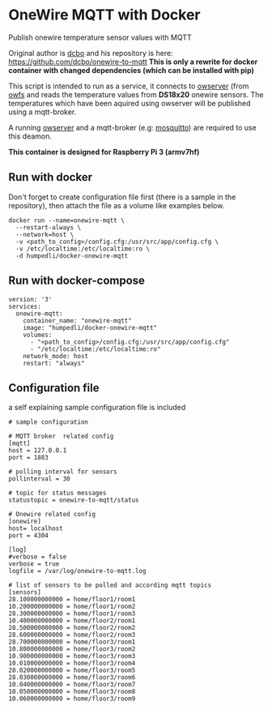 # OneWire MQTT with Docker 

Publish onewire temperature sensor values with MQTT

Original author is [dcbo](https://github.com/dcbo) and his repository is here: https://github.com/dcbo/onewire-to-mqtt
**This is only a rewrite for docker container with changed dependencies (which can be installed with pip)**

This script is intended to run as a service, it connects to [owserver](http://owfs.org/index.php?page=owserver) (from [owfs](http://owfs.org) and reads the temperature values from **DS18x20** onewire sensors.
The temperatures which have been aquired using owserver will be published using a mqtt-broker.

A running [owserver](http://owfs.org/index.php?page=owserver) and a mqtt-broker (e.g: [mosquitto](https://mosquitto.org)) are required to use this deamon.

**This container is designed for Raspberry Pi 3 (armv7hf)**


## Run with docker

Don't forget to create configuration file first (there is a sample in the repository), then attach the file as a volume like examples below.

```
docker run --name=onewire-mqtt \
  --restart-always \
  --network=host \
  -v <path_to_config>/config.cfg:/usr/src/app/config.cfg \
  -v /etc/localtime:/etc/localtime:ro \
  -d humpedli/docker-onewire-mqtt
```


## Run with docker-compose

```
version: '3'
services:
  onewire-mqtt:
    container_name: "onewire-mqtt"
    image: "humpedli/docker-onewire-mqtt"
    volumes:
      - "<path_to_config>/config.cfg:/usr/src/app/config.cfg"
      - "/etc/localtime:/etc/localtime:ro"
    network_mode: host
    restart: "always"
```


## Configuration file

a self explaining sample configuration file is included 

```
# sample configuration 
 
# MQTT broker  related config
[mqtt]
host = 127.0.0.1
port = 1883

# polling interval for sensors
pollinterval = 30

# topic for status messages
statustopic = onewire-to-mqtt/status

# Onewire related config 
[onewire]
host= localhost
port = 4304      

[log]
#verbose = false
verbose = true
logfile = /var/log/onewire-to-mqtt.log

# list of sensors to be polled and according mqtt topics 
[sensors]
28.100000000000 = home/floor1/room1
10.200000000000 = home/floor1/room2             
28.300000000000 = home/floor1/room3
10.400000000000 = home/floor2/room1
28.500000000000 = home/floor2/room2
28.600000000000 = home/floor2/room3
28.700000000000 = home/floor3/room1 
10.800000000000 = home/floor3/room2 
10.900000000000 = home/floor3/room3 
10.010000000000 = home/floor3/room4 
28.020000000000 = home/floor3/room5 
28.030000000000 = home/floor3/room6 
10.040000000000 = home/floor3/room7  
10.050000000000 = home/floor3/room8 
10.060000000000 = home/floor3/room9
```